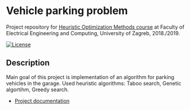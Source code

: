 # Vehicle parking problem

Project repository for [Heuristic Optimization Methods course](http://www.fer.unizg.hr/predmet/hom) at Faculty of Electrical Engineering and Computing, University of Zagreb, 2018./2019.

[![License](https://img.shields.io/packagist/l/doctrine/orm.svg)](https://img.shields.io/packagist/l/doctrine/orm.svg)

## Description
Main goal of this project is implementation of an algorithm for parking vehicles in the garage.
Used heuristic algorithms: Taboo search, Genetic algortihm, Greedy search.

* [Project documentation](https://github.com/tbozuric/HMO/blob/master/documentation/projekt.pdf)
